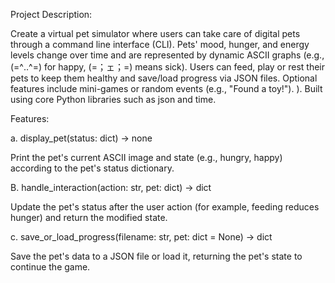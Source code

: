 Project Description:

Create a virtual pet simulator where users can take care of digital pets through a command line interface (CLI). Pets' mood, hunger, and energy levels change over time and are represented by dynamic ASCII graphs (e.g.,(=^‥^=) for happy,   (=；ェ；=)  means sick). Users can feed, play or rest their pets to keep them healthy and save/load progress via JSON files. Optional features include mini-games or random events (e.g., "Found a toy!"). ). Built using core Python libraries such as json and time.

Features:

a. display_pet(status: dict) -> none

Print the pet's current ASCII image and state (e.g., hungry, happy) according to the pet's status dictionary.

B. handle_interaction(action: str, pet: dict) -> dict

Update the pet's status after the user action (for example, feeding reduces hunger) and return the modified state.

c. save_or_load_progress(filename: str, pet: dict = None) -> dict

Save the pet's data to a JSON file or load it, returning the pet's state to continue the game.
